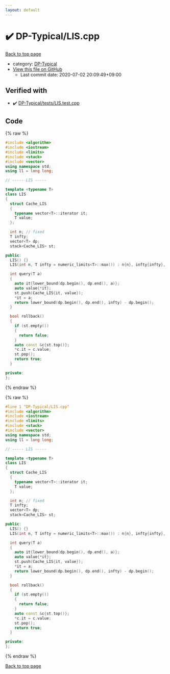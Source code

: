 ```yaml
---
layout: default
---
```


<!-- mathjax config similar to math.stackexchange -->
<script type="text/javascript" async
  src="https://cdnjs.cloudflare.com/ajax/libs/mathjax/2.7.5/MathJax.js?config=TeX-MML-AM_CHTML">
</script>
<script type="text/x-mathjax-config">
  MathJax.Hub.Config({
    TeX: { equationNumbers: { autoNumber: "AMS" }},
    tex2jax: {
      inlineMath: [ ['$','$'] ],
      processEscapes: true
    },
    "HTML-CSS": { matchFontHeight: false },
    displayAlign: "left",
    displayIndent: "2em"
  });
</script>

<script type="text/javascript" src="https://cdnjs.cloudflare.com/ajax/libs/jquery/3.4.1/jquery.min.js"></script>
<script src="https://cdn.jsdelivr.net/npm/jquery-balloon-js@1.1.2/jquery.balloon.min.js" integrity="sha256-ZEYs9VrgAeNuPvs15E39OsyOJaIkXEEt10fzxJ20+2I=" crossorigin="anonymous"></script>
<script type="text/javascript" src="../../assets/js/copy-button.js"></script>
<link rel="stylesheet" href="../../assets/css/copy-button.css" />


# :heavy_check_mark: DP-Typical/LIS.cpp

<a href="../../index.html">Back to top page</a>

* category: <a href="../../index.html#5b6c359dc823363bb7722835b7b24d01">DP-Typical</a>
* <a href="{{ site.github.repository_url }}/blob/master/DP-Typical/LIS.cpp">View this file on GitHub</a>
    - Last commit date: 2020-07-02 20:09:49+09:00




## Verified with

* :heavy_check_mark: <a href="../../verify/DP-Typical/tests/LIS.test.cpp.html">DP-Typical/tests/LIS.test.cpp</a>


## Code

<a id="unbundled"></a>
{% raw %}
```cpp
#include <algorithm>
#include <iostream>
#include <limits>
#include <stack>
#include <vector>
using namespace std;
using ll = long long;

// ----- LIS -----

template <typename T>
class LIS
{
  struct Cache_LIS
  {
    typename vector<T>::iterator it;
    T value;
  };

  int n; // fixed
  T infty;
  vector<T> dp;
  stack<Cache_LIS> st;

public:
  LIS() {}
  LIS(int n, T infty = numeric_limits<T>::max()) : n{n}, infty{infty}, dp(n, infty) {}

  int query(T a)
  {
    auto it{lower_bound(dp.begin(), dp.end(), a)};
    auto value{*it};
    st.push(Cache_LIS{it, value});
    *it = a;
    return lower_bound(dp.begin(), dp.end(), infty) - dp.begin();
  }

  bool rollback()
  {
    if (st.empty())
    {
      return false;
    }
    auto const &c{st.top()};
    *c.it = c.value;
    st.pop();
    return true;
  }

private:
};

```
{% endraw %}

<a id="bundled"></a>
{% raw %}
```cpp
#line 1 "DP-Typical/LIS.cpp"
#include <algorithm>
#include <iostream>
#include <limits>
#include <stack>
#include <vector>
using namespace std;
using ll = long long;

// ----- LIS -----

template <typename T>
class LIS
{
  struct Cache_LIS
  {
    typename vector<T>::iterator it;
    T value;
  };

  int n; // fixed
  T infty;
  vector<T> dp;
  stack<Cache_LIS> st;

public:
  LIS() {}
  LIS(int n, T infty = numeric_limits<T>::max()) : n{n}, infty{infty}, dp(n, infty) {}

  int query(T a)
  {
    auto it{lower_bound(dp.begin(), dp.end(), a)};
    auto value{*it};
    st.push(Cache_LIS{it, value});
    *it = a;
    return lower_bound(dp.begin(), dp.end(), infty) - dp.begin();
  }

  bool rollback()
  {
    if (st.empty())
    {
      return false;
    }
    auto const &c{st.top()};
    *c.it = c.value;
    st.pop();
    return true;
  }

private:
};

```
{% endraw %}

<a href="../../index.html">Back to top page</a>

